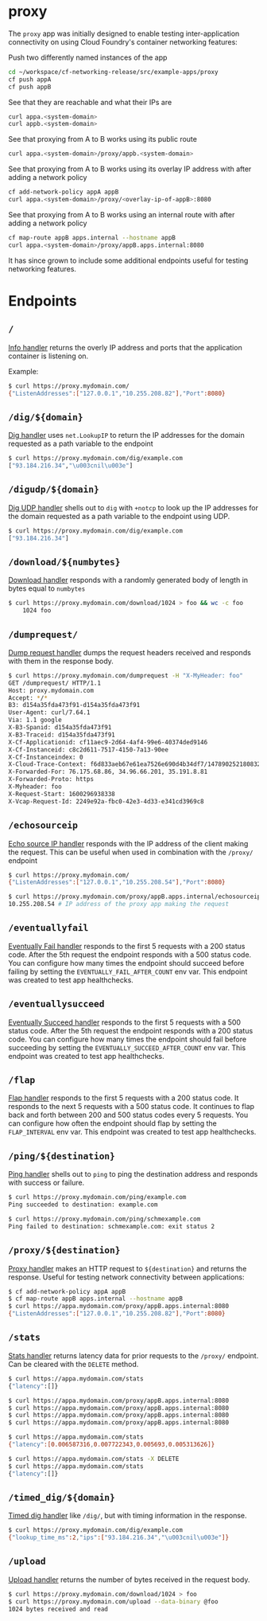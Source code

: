 # proxy

The `proxy` app was initially designed to enable testing inter-application connectivity on
using Cloud Foundry's container networking features:

Push two differently named instances of the app
```bash
cd ~/workspace/cf-networking-release/src/example-apps/proxy
cf push appA
cf push appB
```

See that they are reachable and what their IPs are
```bash
curl appa.<system-domain>
curl appb.<system-domain>
```

See that proxying from A to B works using its public route
```bash
curl appa.<system-domain>/proxy/appb.<system-domain>
```

See that proxying from A to B works using its overlay IP address with after adding a network policy
```bash
cf add-network-policy appA appB
curl appa.<system-domain>/proxy/<overlay-ip-of-appB>:8080
```

See that proxying from A to B works using an internal route with after adding a network policy
```bash
cf map-route appB apps.internal --hostname appB
curl appa.<system-domain>/proxy/appB.apps.internal:8080
```

It has since grown to include some additional endpoints useful for testing
networking features.

# Endpoints

## `/`

[Info handler](./handlers/info_handler.go) returns the overly IP address and
ports that the application container is listening on.

Example:
```bash
$ curl https://proxy.mydomain.com/
{"ListenAddresses":["127.0.0.1","10.255.208.82"],"Port":8080}
```

## `/dig/${domain}`

[Dig handler](./handlers/dig_handler.go) uses `net.LookupIP` to return the IP
addresses for the domain requested as a path variable to the endpoint

```bash
$ curl https://proxy.mydomain.com/dig/example.com
["93.184.216.34","\u003cnil\u003e"]
```

## `/digudp/${domain}`

[Dig UDP handler](./handlers/dig_udp_handler.go) shells out to `dig` with
`+notcp` to look up the IP addresses for the domain requested as a path variable
to the endpoint using UDP.

```bash
$ curl https://proxy.mydomain.com/dig/example.com
["93.184.216.34"]
```

## `/download/${numbytes}`

[Download handler](./handlers/download_handler.go) responds with a randomly
generated body of length in bytes equal to `numbytes`

```bash
$ curl https://proxy.mydomain.com/download/1024 > foo && wc -c foo
    1024 foo
```

## `/dumprequest/`

[Dump request handler](./handlers/dump_request_handler.go) dumps the request
headers received and responds with them in the response body.

```bash
$ curl https://proxy.mydomain.com/dumprequest -H "X-MyHeader: foo"
GET /dumprequest/ HTTP/1.1
Host: proxy.mydomain.com
Accept: */*
B3: d154a35fda473f91-d154a35fda473f91
User-Agent: curl/7.64.1
Via: 1.1 google
X-B3-Spanid: d154a35fda473f91
X-B3-Traceid: d154a35fda473f91
X-Cf-Applicationid: cf11aec9-2d64-4af4-99e6-40374ded9146
X-Cf-Instanceid: c8c2d611-7517-4150-7a13-90ee
X-Cf-Instanceindex: 0
X-Cloud-Trace-Context: f6d833aeb67e61ea7526e690d4b34df7/14789025218083271155
X-Forwarded-For: 76.175.68.86, 34.96.66.201, 35.191.8.81
X-Forwarded-Proto: https
X-Myheader: foo
X-Request-Start: 1600296938338
X-Vcap-Request-Id: 2249e92a-fbc0-42e3-4d33-e341cd3969c8
```

## `/echosourceip`

[Echo source IP handler](./handlers/echo_source_ip_handler.go) responds with the
IP address of the client making the request. This can be useful when used in
combination with the `/proxy/` endpoint

```bash
$ curl https://proxy.mydomain.com/
{"ListenAddresses":["127.0.0.1","10.255.208.54"],"Port":8080}

$ curl https://proxy.mydomain.com/proxy/appB.apps.internal/echosourceip
10.255.208.54 # IP address of the proxy app making the request
```

## `/eventuallyfail`

[Eventually Fail handler](./handlers/eventually_fail.go) responds to the first
5 requests with a 200 status code. After the 5th request the endpoint responds
with a 500 status code. You can configure how many times the endpoint should
succeed before failing by setting the `EVENTUALLY_FAIL_AFTER_COUNT` env var.
This endpoint was created to test app healthchecks.

## `/eventuallysucceed`

[Eventually Succeed handler](./handlers/eventually_succeed.go) responds to the first
5 requests with a 500 status code. After the 5th request the endpoint responds
with a 200 status code. You can configure how many times the endpoint should
fail before succeeding by setting the `EVENTUALLY_SUCCEED_AFTER_COUNT` env var.
This endpoint was created to test app healthchecks.

## `/flap`

[Flap handler](./handlers/flap_handler.go) responds to the first 5 requests
with a 200 status code. It responds to the next 5 requests with a 500 status
code. It continues to flap back and forth between 200 and 500 status codes
every 5 requests. You can configure how often the endpoint should flap by
setting the `FLAP_INTERVAL` env var. This endpoint was created to test app
healthchecks.

## `/ping/${destination}`

[Ping handler](./handlers/ping_handler.go) shells out to `ping` to ping the
destination address and responds with success or failure.

```bash
$ curl https://proxy.mydomain.com/ping/example.com
Ping succeeded to destination: example.com

$ curl https://proxy.mydomain.com/ping/schmexample.com
Ping failed to destination: schmexample.com: exit status 2
```

## `/proxy/${destination}`

[Proxy handler](./handlers/proxy_handler.go) makes an HTTP request to
`${destination}` and returns the response. Useful for testing network
connectivity between applications:

```bash
$ cf add-network-policy appA appB
$ cf map-route appB apps.internal --hostname appB
$ curl https://appa.mydomain.com/proxy/appB.apps.internal:8080
{"ListenAddresses":["127.0.0.1","10.255.208.82"],"Port":8080}
```

## `/stats`

[Stats handler](./handlers/stats_handler.go) returns latency data for prior
requests to the `/proxy/` endpoint. Can be cleared with the `DELETE` method.

```bash
$ curl https://appa.mydomain.com/stats
{"latency":[]}

$ curl https://appa.mydomain.com/proxy/appB.apps.internal:8080
$ curl https://appa.mydomain.com/proxy/appB.apps.internal:8080
$ curl https://appa.mydomain.com/proxy/appB.apps.internal:8080
$ curl https://appa.mydomain.com/proxy/appB.apps.internal:8080

$ curl https://appa.mydomain.com/stats
{"latency":[0.006587316,0.007722343,0.005693,0.005313626]}

$ curl https://appa.mydomain.com/stats -X DELETE
$ curl https://appa.mydomain.com/stats
{"latency":[]}
```

## `/timed_dig/${domain}`

[Timed dig handler](./handlers/timed_dig_handler.go) like `/dig/`, but with
timing information in the response.

```bash
$ curl https://proxy.mydomain.com/dig/example.com
{"lookup_time_ms":2,"ips":["93.184.216.34","\u003cnil\u003e"]}
```

## `/upload`
[Upload handler](./handlers/upload_handler.go) returns the number of bytes
received in the request body.

```bash
$ curl https://proxy.mydomain.com/download/1024 > foo
$ curl https://proxy.mydomain.com/upload --data-binary @foo
1024 bytes received and read
```
